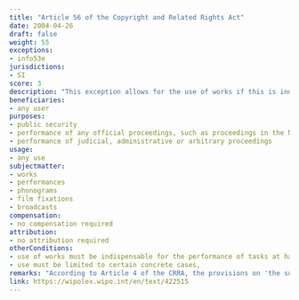 ```yaml
---
title: "Article 56 of the Copyright and Related Rights Act"
date: 2004-04-26
draft: false
weight: 55
exceptions:
- info53e
jurisdictions:
- SI
score: 3
description: "This exception allows for the use of works if this is indispensable, in certain concrete cases, for the performance of tasks relating to public security or the performance of any official proceedings, such as proceedings in the National Assembly or National Council of the Republic of Slovenia, or judicial, administrative or arbitrary proceedings." 
beneficiaries:
- any user
purposes: 
- public security
- performance of any official proceedings, such as proceedings in the National Assembly or National Council of the Republic of Slovenia
- performance of judicial, administrative or arbitrary proceedings
usage:
- any use
subjectmatter:
- works
- performances
- phonograms
- film fixations
- broadcasts
compensation:
- no compensation required
attribution: 
- no attribution required
otherConditions: 
- use of works must be indispensable for the performance of tasks at hand
- use must be limited to certain concrete cases,
remarks: "According to Article 4 of the CRRA, the provisions on 'the substantive restrictions on copyright' apply mutatis mutandis to related rights, unless otherwise provided in Chapter Five of the Act."
link: https://wipolex.wipo.int/en/text/422515
---
```

